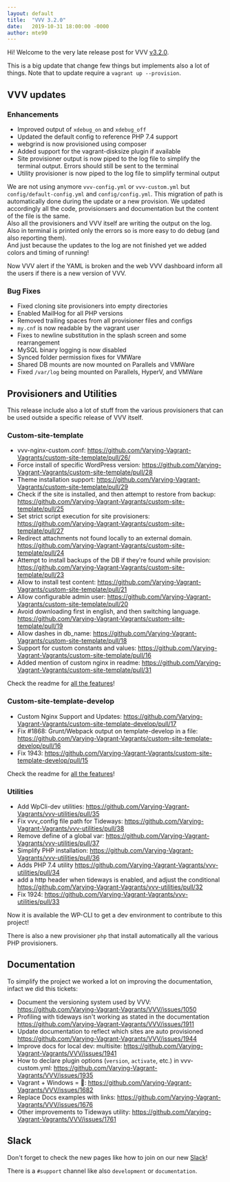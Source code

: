 ```yaml
---
layout: default
title:  "VVV 3.2.0"
date:   2019-10-31 18:00:00 -0000
author: mte90
---
```


Hi! Welcome to the very late release post for VVV <a href="https://github.com/Varying-Vagrant-Vagrants/VVV/releases/tag/3.2.0"> v3.2.0</a>.

This is a big update that change few things but implements also a lot of things. Note that to update require a `vagrant up --provision`. 

## VVV updates

### Enhancements

 - Improved output of `xdebug_on` and `xdebug_off`
 - Updated the default config to reference PHP 7.4 support
 - webgrind is now provisioned using composer
 - Added support for the vagrant-disksize plugin if available
 - Site provisioner output is now piped to the log file to simplify the terminal output. Errors should still be sent to the terminal
 - Utility provisioner is now piped to the log file to simplify terminal output

We are not using anymore `vvv-config.yml` or `vvv-custom.yml` but `config/default-config.yml` and `config/config.yml`. This migration of path is automatically done during the update or a new provision. We updated accordingly all the code, provisionsers and documentation but the content of the file is the same.  
Also all the provisioners and VVV itself are writing the output on the log. Also in terminal is printed only the errors so is more easy to do debug (and also reporting them).  
And just because the updates to the log are not finished yet we added colors and timing of running!

Now VVV alert if the YAML is broken and the web VVV dashboard inform all the users if there is a new version of VVV.

### Bug Fixes

 - Fixed cloning site provisioners into empty directories
 - Enabled MailHog for all PHP versions
 - Removed trailing spaces from all provisioner files and configs
 - `my.cnf` is now readable by the vagrant user
 - Fixes to newline substitution in the splash screen and some rearrangement
 - MySQL binary logging is now disabled
 - Synced folder permission fixes for VMWare
 - Shared DB mounts are now mounted on Parallels and VMWare
 - Fixed `/var/log` being mounted on Parallels, HyperV, and VMWare

## Provisioners and Utilities

This release include also a lot of stuff from the various provisioners that can be used outside a specific release of VVV itself.

### Custom-site-template

* vvv-nginx-custom.conf: https://github.com/Varying-Vagrant-Vagrants/custom-site-template/pull/26/
* Force install of specific WordPress version: https://github.com/Varying-Vagrant-Vagrants/custom-site-template/pull/28
* Theme installation support: https://github.com/Varying-Vagrant-Vagrants/custom-site-template/pull/29
* Check if the site is installed, and then attempt to restore from backup: https://github.com/Varying-Vagrant-Vagrants/custom-site-template/pull/25
* Set strict script execution for site provisioners: https://github.com/Varying-Vagrant-Vagrants/custom-site-template/pull/27
* Redirect attachments not found locally to an external domain. https://github.com/Varying-Vagrant-Vagrants/custom-site-template/pull/24
* Attempt to install backups of the DB if they're found while provision: https://github.com/Varying-Vagrant-Vagrants/custom-site-template/pull/23
* Allow to install test content: https://github.com/Varying-Vagrant-Vagrants/custom-site-template/pull/21
* Allow configurable admin user: https://github.com/Varying-Vagrant-Vagrants/custom-site-template/pull/20
* Avoid downloading first in english, and then switching language. https://github.com/Varying-Vagrant-Vagrants/custom-site-template/pull/19
* Allow dashes in db_name: https://github.com/Varying-Vagrant-Vagrants/custom-site-template/pull/18
* Support for custom constants and values: https://github.com/Varying-Vagrant-Vagrants/custom-site-template/pull/16
* Added mention of custom nginx in readme: https://github.com/Varying-Vagrant-Vagrants/custom-site-template/pull/31

Check the readme for [all the features](https://github.com/Varying-Vagrant-Vagrants/custom-site-template/)!

### Custom-site-template-develop

* Custom Nginx Support and Updates: https://github.com/Varying-Vagrant-Vagrants/custom-site-template-develop/pull/17
* Fix #1868: Grunt/Webpack output on template-develop in a file: https://github.com/Varying-Vagrant-Vagrants/custom-site-template-develop/pull/16
* Fix 1943: https://github.com/Varying-Vagrant-Vagrants/custom-site-template-develop/pull/15

Check the readme for [all the features](https://github.com/Varying-Vagrant-Vagrants/custom-site-template-develop/)!

### Utilities

* Add WpCli-dev utilities: https://github.com/Varying-Vagrant-Vagrants/vvv-utilities/pull/35
* Fix vvv_config file path for Tideways: https://github.com/Varying-Vagrant-Vagrants/vvv-utilities/pull/38
* Remove define of a global var: https://github.com/Varying-Vagrant-Vagrants/vvv-utilities/pull/37
* Simplify PHP installation: https://github.com/Varying-Vagrant-Vagrants/vvv-utilities/pull/36
* Adds PHP 7.4 utility https://github.com/Varying-Vagrant-Vagrants/vvv-utilities/pull/34
* add a http header when tideways is enabled, and adjust the conditional https://github.com/Varying-Vagrant-Vagrants/vvv-utilities/pull/32
* Fix 1924: https://github.com/Varying-Vagrant-Vagrants/vvv-utilities/pull/33

Now it is available the WP-CLI to get a dev environment to contribute to this project!

There is also a new provisioner `php` that install automatically all the various PHP provisioners.

## Documentation

To simplify the project we worked a lot on improving the documentation, infact we did this tickets:

* Document the versioning system used by VVV: https://github.com/Varying-Vagrant-Vagrants/VVV/issues/1050
* Profiling with tideways isn't working as stated in the documentation https://github.com/Varying-Vagrant-Vagrants/VVV/issues/1911
* Update documentation to reflect which sites are auto provisioned https://github.com/Varying-Vagrant-Vagrants/VVV/issues/1944
* Improve docs for local dev: multisite: https://github.com/Varying-Vagrant-Vagrants/VVV/issues/1941
* How to declare plugin options (`version`, `activate`, etc.) in vvv-custom.yml: https://github.com/Varying-Vagrant-Vagrants/VVV/issues/1935
* Vagrant + Windows = 💩: https://github.com/Varying-Vagrant-Vagrants/VVV/issues/1682
* Replace Docs examples with links: https://github.com/Varying-Vagrant-Vagrants/VVV/issues/1676
* Other improvements to Tideways utility: https://github.com/Varying-Vagrant-Vagrants/VVV/issues/1761

## Slack

Don't forget to check the new pages like how to join on our new [Slack](https://varyingvagrantvagrants.org/docs/en-US/slack/)!  

There is a `#support` channel like also `development` or `documentation`.

